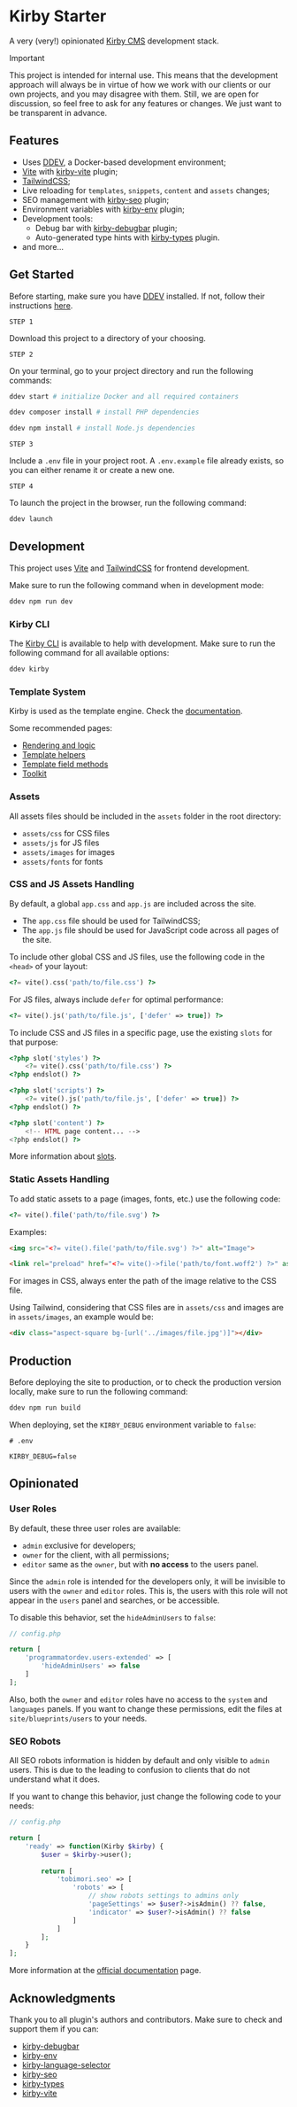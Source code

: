 # Kirby Starter

A very (very!) opinionated [Kirby CMS](https://getkirby.com/) development stack.

> [!IMPORTANT]
> This project is intended for internal use.
> This means that the development approach will always be in virtue of how we work with our clients or our own projects, and you may disagree with them.
> Still, we are open for discussion, so feel free to ask for any features or changes.
> We just want to be transparent in advance.

## Features

- Uses [DDEV](https://ddev.com/), a Docker-based development environment;
- [Vite](https://vitejs.dev/) with [kirby-vite](https://github.com/arnoson/kirby-vite) plugin;
- [TailwindCSS](https://tailwindcss.com/);
- Live reloading for `templates`, `snippets`, `content` and `assets` changes;
- SEO management with [kirby-seo](https://github.com/tobimori/kirby-seo) plugin;
- Environment variables with [kirby-env](https://github.com/beebmx/kirby-env) plugin;
- Development tools:
  - Debug bar with [kirby-debugbar](https://github.com/Treast/kirby-debugbar) plugin;
  - Auto-generated type hints with [kirby-types](https://github.com/lukaskleinschmidt/kirby-types) plugin.
- and more...

## Get Started

Before starting, make sure you have [DDEV](https://ddev.com/get-started/) installed. If not, follow their instructions [here](https://ddev.com/get-started/).

`STEP 1`

Download this project to a directory of your choosing.

`STEP 2` 

On your terminal, go to your project directory and run the following commands:

```bash
ddev start # initialize Docker and all required containers
```

```bash
ddev composer install # install PHP dependencies
```

```bash
ddev npm install # install Node.js dependencies
```

`STEP 3` 

Include a `.env` file in your project root.
A `.env.example` file already exists, so you can either rename it or create a new one.

`STEP 4` 

To launch the project in the browser, run the following command:

```bash
ddev launch
```

## Development

This project uses [Vite](https://vitejs.dev/) and [TailwindCSS](https://tailwindcss.com/) for frontend development.

Make sure to run the following command when in development mode:

```bash
ddev npm run dev
```

### Kirby CLI

The [Kirby CLI](https://github.com/getkirby/cli) is available to help with development. Make sure to run the following command for all available options:

```bash
ddev kirby
```

### Template System

Kirby is used as the template engine. Check the [documentation](https://getkirby.com/docs/guide).

Some recommended pages:

- [Rendering and logic](https://getkirby.com/docs/guide/templates/basics)
- [Template helpers](https://getkirby.com/docs/reference/templates/helpers)
- [Template field methods](https://getkirby.com/docs/reference/templates/field-methods)
- [Toolkit](https://getkirby.com/docs/reference/objects#toolkit)

### Assets

All assets files should be included in the `assets` folder in the root directory:

- `assets/css` for CSS files
- `assets/js` for JS files
- `assets/images` for images
- `assets/fonts` for fonts

### CSS and JS Assets Handling

By default, a global `app.css` and `app.js` are included across the site.

- The `app.css` file should be used for TailwindCSS;
- The `app.js` file should be used for JavaScript code across all pages of the site.

To include other global CSS and JS files, use the following code in the `<head>` of your layout:

```php
<?= vite().css('path/to/file.css') ?>
```

For JS files, always include `defer` for optimal performance:

```php
<?= vite().js('path/to/file.js', ['defer' => true]) ?>
```

To include CSS and JS files in a specific page, use the existing `slots` for that purpose:

```php
<?php slot('styles') ?>
    <?= vite().css('path/to/file.css') ?>
<?php endslot() ?>

<?php slot('scripts') ?>
    <?= vite().js('path/to/file.js', ['defer' => true]) ?>
<?php endslot() ?>

<?php slot('content') ?>
    <!-- HTML page content... -->
<?php endslot() ?>
```

More information about [slots](https://getkirby.com/docs/guide/templates/snippets#passing-slots-to-snippets).

### Static Assets Handling

To add static assets to a page (images, fonts, etc.) use the following code:

```php
<?= vite().file('path/to/file.svg') ?>
```

Examples:

```html
<img src="<?= vite().file('path/to/file.svg') ?>" alt="Image">
```

```html
<link rel="preload" href="<?= vite()->file('path/to/font.woff2') ?>" as="font" type="font/woff2" crossorigin>
```

For images in CSS, always enter the path of the image relative to the CSS file.

Using Tailwind, considering that CSS files are in `assets/css` and images are in `assets/images`, an example would be:

```html
<div class="aspect-square bg-[url('../images/file.jpg')]"></div>
```

## Production

Before deploying the site to production, or to check the production version locally, make sure to run the following command:

```bash
ddev npm run build
```

When deploying, set the `KIRBY_DEBUG` environment variable to `false`:

```dotenv
# .env

KIRBY_DEBUG=false
```

## Opinionated

### User Roles

By default, these three user roles are available:

- `admin` exclusive for developers;
- `owner` for the client, with all permissions;
- `editor` same as the `owner`, but with **no access** to the users panel.

Since the `admin` role is intended for the developers only, it will be invisible to users with the `owner` and `editor` roles.
This is, the users with this role will not appear in the `users` panel and searches, or be accessible.

To disable this behavior, set the `hideAdminUsers` to `false`:

```php
// config.php

return [
    'programmatordev.users-extended' => [
        'hideAdminUsers' => false
    ]
];
```

Also, both the `owner` and `editor` roles have no access to the `system` and `languages` panels.
If you want to change these permissions, edit the files at `site/blueprints/users` to your needs.

### SEO Robots

All SEO robots information is hidden by default and only visible to `admin` users.
This is due to the leading to confusion to clients that do not understand what it does.

If you want to change this behavior, just change the following code to your needs:

```php
// config.php

return [
    'ready' => function(Kirby $kirby) {
        $user = $kirby->user();
    
        return [
            'tobimori.seo' => [
                'robots' => [
                    // show robots settings to admins only
                    'pageSettings' => $user?->isAdmin() ?? false,
                    'indicator' => $user?->isAdmin() ?? false
                ]
            ]
        ];
    }
];
```

More information at the [official documentation](https://plugins.andkindness.com/seo/docs/usage/robots) page.

## Acknowledgments

Thank you to all plugin's authors and contributors. Make sure to check and support them if you can:

- [kirby-debugbar](https://github.com/Treast/kirby-debugbar)
- [kirby-env](https://github.com/beebmx/kirby-env)
- [kirby-language-selector](https://github.com/junohamburg/kirby-language-selector)
- [kirby-seo](https://github.com/tobimori/kirby-seo)
- [kirby-types](https://github.com/lukaskleinschmidt/kirby-types)
- [kirby-vite](https://github.com/arnoson/kirby-vite)
